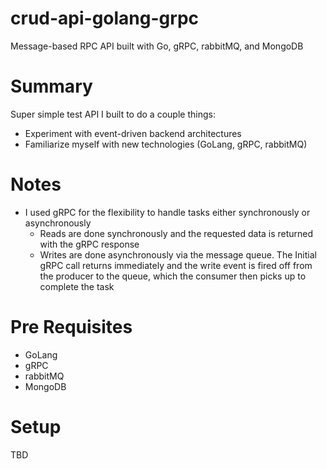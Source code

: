 # crud-api-golang-grpc

Message-based RPC API built with Go, gRPC, rabbitMQ, and MongoDB

# Summary
Super simple test API I built to do a couple things:
  - Experiment with event-driven backend architectures
  - Familiarize myself with new technologies (GoLang, gRPC, rabbitMQ)

# Notes
  - I used gRPC for the flexibility to handle tasks either synchronously or asynchronously
    - Reads are done synchronously and the requested data is returned with the gRPC response
    - Writes are done asynchronously via the message queue. The Initial gRPC call returns immediately and the write event is fired off from the producer to the queue, which the consumer then picks up to complete the task

# Pre Requisites
   - GoLang
   - gRPC
   - rabbitMQ
   - MongoDB
 
# Setup
 TBD
